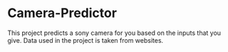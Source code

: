 # Camera-Predictor
This project predicts a sony camera for you based on the inputs that you give.
Data used in the project is taken from websites.
